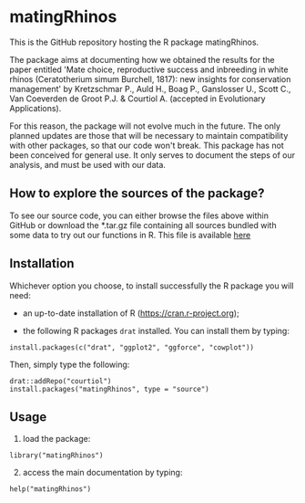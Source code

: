 # matingRhinos

This is the GitHub repository hosting the R package matingRhinos.

The package aims at documenting how we obtained the results for the paper
entitled 'Mate choice, reproductive success and inbreeding in white rhinos
(Ceratotherium simum Burchell, 1817): new insights for conservation management'
by Kretzschmar P., Auld H., Boag P., Ganslosser U., Scott C., Van Coeverden de
Groot P.J. & Courtiol A. (accepted in Evolutionary Applications).

For this reason, the package will not evolve much in the future. The only
planned updates are those that will be necessary to maintain compatibility with
other packages, so that our code won't break. This package has not been
conceived for general use. It only serves to document the steps of our analysis,
and must be used with our data.


## How to explore the sources of the package?

To see our source code, you can either browse the files above within GitHub or
download the *.tar.gz file containing all sources bundled with some data to
try out our functions in R.
This file is available [here](https://github.com/courtiol/drat/blob/gh-pages/src/contrib/matingRhinos_0.9.tar.gz)


## Installation

Whichever option you choose, to install successfully the R package you will need:

* an up-to-date installation of R (https://cran.r-project.org);

* the following R packages ```drat``` installed. You can install them by typing:

```{r, eval = FALSE}
install.packages(c("drat", "ggplot2", "ggforce", "cowplot"))
```

Then, simply type the following:

```{r, eval = FALSE}
drat::addRepo("courtiol")
install.packages("matingRhinos", type = "source")
```


## Usage

1. load the package:

```{r, eval = FALSE}
library("matingRhinos")
```

2. access the main documentation by typing:

```{r, eval = FALSE}
help("matingRhinos")
```

